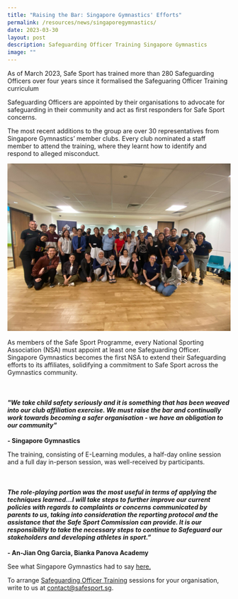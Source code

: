 ```yaml
---
title: "Raising the Bar: Singapore Gymnastics' Efforts"
permalink: /resources/news/singaporegymnastics/
date: 2023-03-30
layout: post
description: Safeguarding Officer Training Singapore Gymnastics
image: ""
---
```

As of March 2023, Safe Sport has trained more than 280 Safeguarding Officers over four years since it formalised the Safeguaring Officer Training curriculum

Safeguarding Officers are appointed by their organisations to advocate for safeguarding in their community and act as first responders for Safe Sport concerns.

The most recent additions to the group are over 30 representatives from Singapore Gymnastics’ member clubs. Every club nominated a staff member to attend the training, where they learnt how to identify and respond to alleged misconduct.

![participants post for a group picture after completing the training](/images/Resources%20Images/sg%20so%20training.JPG)

As members of the Safe Sport Programme, every National Sporting Association (NSA) must appoint at least one Safeguarding Officer. Singapore Gymnastics becomes the first NSA to extend their Safeguarding efforts to its affiliates, solidifying a commitment to Safe Sport across the Gymnastics community.

<br>

<h4><i> "We take child safety seriously and it is something that has been weaved into our club affiliation exercise. We must raise the bar and continually work towards becoming a safer organisation - we have an obligation to our community" </i></h4> 
<b> - Singapore Gymnastics</b>

<br>

The training, consisting of E-Learning modules, a half-day online session and a full day in-person session, was well-received by participants. 

<br>
<h4><i>The role-playing portion was the most useful in terms of applying the techniques learned…I will take steps to further improve our current policies with regards to complaints or concerns communicated by parents to us, taking into consideration the reporting protocol and the assistance that the Safe Sport Commission can provide.  It is our responsibility to take the necessary steps to continue to Safeguard our stakeholders and developing athletes in sport.”
</i></h4> 
<b> - An-Jian Ong Garcia, Bianka Panova Academy</b>
<br>

See what Singapore Gymnastics had to say [here.](https://www.singaporegymnastics.org.sg/news/conclusion-of-safeguarding-officer-training-2023/)

To arrange [Safeguarding Officer Training](https://www.safesport.sg/training-and-education/so-training/) sessions for your organisation, write to us at contact@safesport.sg.